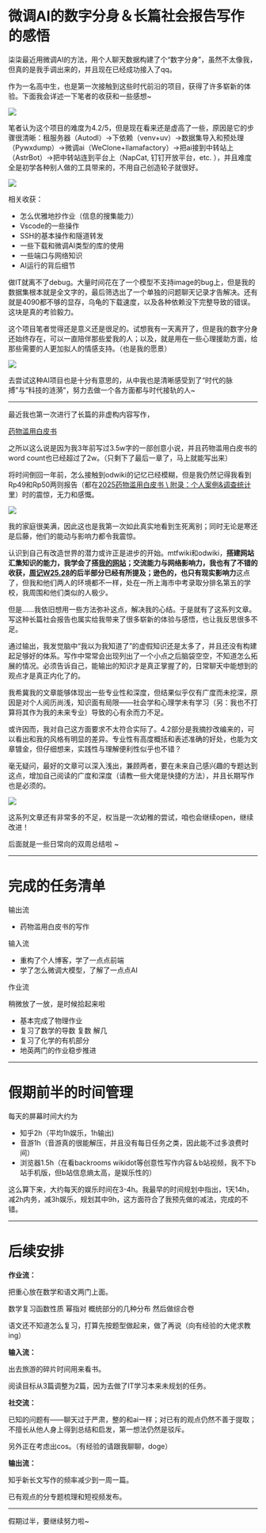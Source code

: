 # 微调AI的数字分身＆长篇社会报告写作的感悟

柒柒最近用微调AI的方法，用个人聊天数据构建了个“数字分身”，虽然不太像我，但真的是我手调出来的，并且现在已经成功接入了qq。

作为一名高中生，也是第一次接触到这些时代前沿的项目，获得了许多崭新的体验。下面我会详述一下笔者的收获和一些感想~

![](https://pica.zhimg.com/v2-01063f4c2aae3737285e40df85dd8a19_720w.jpg?source=d16d100b)

笔者认为这个项目的难度为4.2/5，但是现在看来还是虚高了一些，原因是它的步骤很清晰：租服务器（Autodl）→下依赖（venv+uv）→数据集导入和预处理（Pywxdump）→微调ai（WeClone+llamafactory）→把ai接到中转站上（AstrBot）→把中转站连到平台上（NapCat, 钉钉开放平台，etc. ），并且难度全是初学各种别人做的工具带来的，不用自己创造轮子就很好。

![](https://picx.zhimg.com/v2-578cf9a17f2505e70c0011f27253c532_720w.jpg?source=d16d100b)

相关收获：

- 怎么优雅地抄作业（信息的搜集能力）
- Vscode的一些操作
- SSH的基本操作和隧道转发
- 一些下载和微调AI类型的库的使用
- 一些端口与网络知识
- AI运行的背后细节

做IT就离不了debug。大量时间花在了一个模型不支持image的bug上，但是我的数据集根本就是全文字的，最后筛选出了一个单独的问题聊天记录才告解决。还有就是4090都不够的显存，乌龟的下载速度，以及各种依赖没下完整导致的错误。这块是真的考验毅力。

这个项目笔者觉得还是意义还是很足的。试想我有一天离开了，但是我的数字分身还始终存在，可以一直陪伴那些爱我的人；以及，就是用在一些心理援助方面，给那些需要的人更加拟人的情感支持。（也是我的愿景）

![](https://picx.zhimg.com/v2-0d88fb8e539e8c9b200c691a47271cbc_720w.jpg?source=d16d100b)

去尝试这种AI项目也是十分有意思的，从中我也是清晰感受到了“时代的脉搏”与“科技的涟漪”，努力去做一个各方面都与时代接轨的人~


---


最近我也第一次进行了长篇的非虚构内容写作，

[药物滥用白皮书](https://www.zhihu.com/column/c_1930027360826167359?share_code=V3T621bZ6ccV&utm_psn=1934182776309016085)

之所以这么说是因为我3年前写过3.5w字的一部创意小说，并且药物滥用白皮书的word count也已经超过了2w。（只剩下了最后一章了，马上就能写出来）

将时间倒回一年前，怎么接触到odwiki的记忆已经模糊，但是我仍然记得我看到Rp49和Rp50两则报告（都在[2025药物滥用白皮书 \ 附录：个人案例&调查统计](https://zhuanlan.zhihu.com/p/1930711427791971403?share_code=lK8SMG49MvVF&utm_psn=1934217435516499262)里）时的震惊，无力和感慨。

![](https://picx.zhimg.com/v2-c75a61af8b67492688cf4a7d9a7981c7_720w.jpg?source=d16d100b)

我的家庭很美满，因此这也是我第一次如此真实地看到生死离别；同时无论是寒还是后藤，他们的能动与影响力都令我震惊。

认识到自己有改造世界的潜力或许正是进步的开始。mtfwiki和odwiki，**搭建网站汇集知识的能力，**我学会了搭[我的网站](http://seroliya.github.io/)；**交流能力与网络影响力**，我也有了不错的收获，[周记W25.28](https://zhuanlan.zhihu.com/p/1927499539666965909?share_code=0hYC6qpLOYfO&utm_psn=1934220448419263992)的后半部分已经有所提及；逊色的，也只有**现实影响力**这点了，但我和他们两人的环境都不一样，处在一所上海市中考录取分排名第五的学校，我周围和他们类似的人极少。

但是……我依旧想用一些方法弥补这点，解决我的心结。于是就有了这系列文章。写这种长篇社会报告也属实给我带来了很多崭新的体验与感悟，也让我反思很多不足。

通过输出，我发觉脑中“我以为我知道了”的虚假知识还是太多了，并且还没有构建起足够好的体系。写作中常常会出现列出了一个小点之后脑袋空空，不知道怎么拓展的情况。必须告诉自己，能输出的知识才是真正掌握了的，日常聊天中能想到的观点才是真正内化了的。

我希冀我的文章能够体现出一些专业性和深度，但结果似乎仅有广度而未挖深，原因是对个人阅历尚浅，知识面有局限——社会学和心理学未有学习（另：我也不打算将其作为我的未来专业）导致的心有余而力不足。

或许因而，我对自己这方面要求不太符合实际了。4.2部分是我摘抄改编来的，可以看出和我的风格有明显的差异。专业性有高度概括和表述准确的好处，也能为文章镀金，但仔细想来，实践性与理解便利性似乎也不错？

毫无疑问，最好的文章可以深入浅出，兼顾两者，要在未来自己感兴趣的专题达到这点，增加自己阅读的广度和深度（请教一些大佬是快捷的方法），并且长期写作也是必须的。

![](https://picx.zhimg.com/v2-e5c7b5cc8bd0c52c870b1917c06e4ef6_720w.jpg?source=d16d100b)

这系列文章还有非常多的不足，权当是一次幼稚的尝试，咱也会继续open，继续改进！

后面就是一些日常向的双周总结啦 ~


---


# 完成的任务清单

输出流

- 药物滥用白皮书的写作

输入流

- 重构了个人博客，学了一点点前端
- 学了怎么微调大模型，了解了一点点AI

作业流

稍微放了一放，是时候拾起来啦

- 基本完成了物理作业
- 复习了数学的导数 复数 解几
- 复习了化学的有机部分
- 地英两门的作业稳步推进


---


# 假期前半的时间管理

每天的屏幕时间大约为

- 知乎2h（平均1h娱乐，1h输出)
- 音游1h（音游真的很能解压，并且没有每日任务之类，因此能不过多浪费时间）
- 浏览器1.5h（在看backrooms wikidot等创意性写作内容＆b站视频，我不下b站手机版，但b站信息熵太高，是娱乐性的）

这么算下来，大约每天的娱乐时间在3-4h。我最早的时间规划中指出，1天14h，减2h内务，减3h娱乐，规划其中9h，这方面符合了我预先做的减法，完成的不错。


---


# 后续安排

**作业流：**

把重心放在数学和语文两门上面。

数学复习函数性质 幂指对 概统部分的几种分布 然后做综合卷

语文还不知道怎么复习，打算先按题型做起来，做了再说（向有经验的大佬求教ing）

**输入流：**

出去旅游的碎片时间用来看书。

阅读目标从3篇调整为2篇，因为去做了IT学习本来未规划的任务。

**社交流：**

已知的问题有——聊天过于严肃，整的和ai一样；对已有的观点仍然不善于提取；不擅长从他人身上得到总结和启发，第一想法仍然是驳斥。

另外正在考虑出cos。（有经验的请跟我聊聊，doge）

**输出流：**

知乎新长文写作的频率减少到一周一篇。

已有观点的分专题梳理和短视频发布。


---


假期过半，要继续努力啦~
